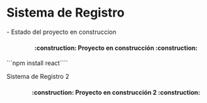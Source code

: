 <h1>Sistema de Registro</h1>
- Estado del proyecto en construccion

<h4 align="center">
:construction: Proyecto en construcción :construction:
</h4>
```npm install react````

Sistema de Registro 2
<h4 align="center">
:construction: Proyecto en construcción 2 :construction:
</h4>
